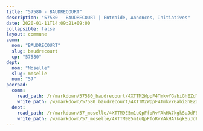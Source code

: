 ```yaml
---
title: "57580 - BAUDRECOURT"
description: "57580 - BAUDRECOURT | Entraide, Annonces, Initiatives"
date: 2020-01-11T14:09:21+09:00
collapsible: false
layout: commune
comm:
  nom: "BAUDRECOURT"
  slug: baudrecourt
  cp: "57580"
dept:
  nom: "Moselle"
  slug: moselle
  num: "57"
peerpad:
  comm:
    read_path: /r/markdown/57580_baudrecourt/4XTTM2WppF4TmkvYGabiGhEZdT95Pv8JyK4i747RjzRUrRmXo
    write_path: /w/markdown/57580_baudrecourt/4XTTM2WppF4TmkvYGabiGhEZdT95Pv8JyK4i747RjzRUrRmXo-K3TgUqFNFa6kxroGHDWaB8a7vzLXcVCHaP8v5hvjiNhN6siyDZVFGakPjFAWcaboe9uyNgNWEyYbkwwd5odeaA7SNu62AeAsw1V2tHbTAWmQ4gdbkwJQMYnvX2FEUBGje3h81z4y
  dept:
    read_path: /r/markdown/57_moselle/4XTTM9E5m1uQpFfoRvYAkHA7kgkSuJdFBSCmoLnZ6YvxmqAKj
    write_path: /w/markdown/57_moselle/4XTTM9E5m1uQpFfoRvYAkHA7kgkSuJdFBSCmoLnZ6YvxmqAKj-K3TgTxpsRhjGfb3pJqDaX4rYTLkyLoK3BLA4awBfhTSCoyNhResrhhmfsEF8aKnccedt5XoBzWeRYfKxQxNKv71ETcpGharLRE7rdgTKY3uSaW3Du2dz8v23YEY268mfYmweTFnR
---
```


